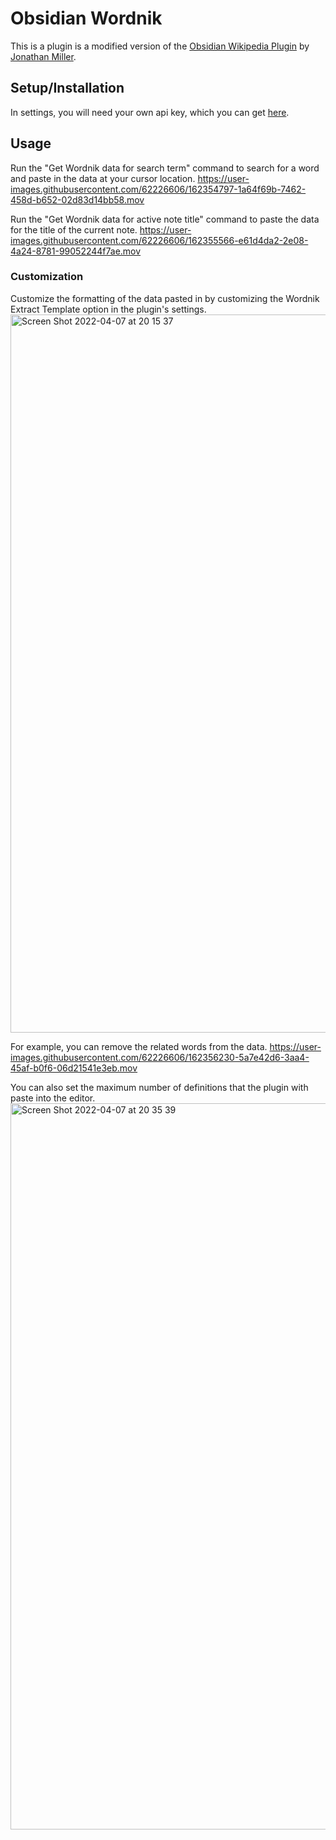 # Obsidian Wordnik

This is a plugin is a modified version of the [Obsidian Wikipedia Plugin](https://github.com/jmilldotdev/obsidian-wikipedia) by [Jonathan Miller](https://github.com/jmilldotdev).

## Setup/Installation
In settings, you will need your own api key, which you can get [here](https://developer.wordnik.com/).

## Usage
Run the "Get Wordnik data for search term" command to search for a word and paste in the data at your cursor location.
https://user-images.githubusercontent.com/62226606/162354797-1a64f69b-7462-458d-b652-02d83d14bb58.mov

Run the "Get Wordnik data for active note title" command to paste the data for the title of the current note.
https://user-images.githubusercontent.com/62226606/162355566-e61d4da2-2e08-4a24-8781-99052244f7ae.mov

### Customization
Customize the formatting of the data pasted in by customizing the Wordnik Extract Template option in the plugin's settings.
<img width="1149" alt="Screen Shot 2022-04-07 at 20 15 37" src="https://user-images.githubusercontent.com/62226606/162355966-848b7b14-bc06-42dd-9ba6-3342d508d357.png">

For example, you can remove the related words from the data.
https://user-images.githubusercontent.com/62226606/162356230-5a7e42d6-3aa4-45af-b0f6-06d21541e3eb.mov

You can also set the maximum number of definitions that the plugin with paste into the editor.
<img width="1162" alt="Screen Shot 2022-04-07 at 20 35 39" src="https://user-images.githubusercontent.com/62226606/162357771-b362c7ed-0c04-4d56-8c4b-6283d74173e4.png">
